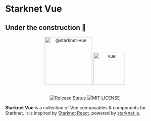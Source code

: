 # Starknet Vue

## Under the construction :construction_worker:

<div align="center">
    <div>
      <a href="https://www.npmjs.com/package/@starknet-vue">
        <img width="150" alt="@starknet-vue" src="https://user-images.githubusercontent.com/2848732/226624229-7f1e5f8b-c550-47d4-85b2-5c90aee22417.png">
      </a>
       <a href="https://vuejs.org/">
        <img width="100" alt="vue" src="https://upload.wikimedia.org/wikipedia/commons/9/95/Vue.js_Logo_2.svg">
      </a>
    </div>
    <br>
    <p align="center">
      <a href="https://github.com/apibara/starknet-vue/actions/workflows/release.yml">
        <img alt="Release Status" src="https://img.shields.io/github/actions/workflow/status/lukasaric/starknet-vue/build.yml">
      </a>
      <a href="https://www.github.com/lukasaric/starknet-vue">
        <img alt="MIT LICENSE" src="https://img.shields.io/github/license/apibara/starknet-vue">
      </a>
    </p>
</div>

**Starknet Vue** is a collection of Vue composables & components for Starknet. It is inspired by
[Starknet React](https://github.com/apibara/starknet-react), powered by [starknet.js](https://github.com/0xs34n/starknet.js).
